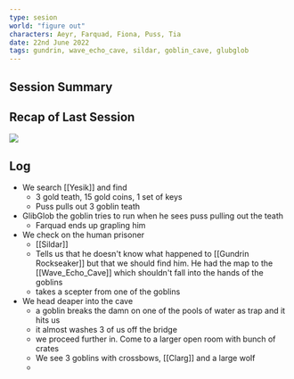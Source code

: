 ```yaml
---
type: sesion
world: "figure out"
characters: Aeyr, Farquad, Fiona, Puss, Tia
date: 22nd June 2022
tags: gundrin, wave_echo_cave, sildar, goblin_cave, glubglob
---
```


## Session Summary

## Recap of Last Session
![](003-20220608-After_Ambush#^summary)


## Log
* We search [[Yesik]] and find
	* 3 gold teath, 15 gold coins, 1 set of keys
	* Puss pulls out 3 goblin teath
* GlibGlob the goblin tries to run when he sees puss pulling out the teath
	* Farquad ends up grapling him
* We check on the human prisoner
	* [[Sildar]]
	* Tells us that he doesn't know what happened to [[Gundrin Rockseaker]] but that we should find him. He had the map to the [[Wave_Echo_Cave]] which shouldn't fall into the hands of the goblins
	* takes a scepter from one of the goblins
* We head deaper into the cave
	* a goblin breaks the damn on one of the pools of water as trap and it hits us
	* it almost washes 3 of us off the bridge
	* we proceed further in. Come to a larger open room with bunch of crates
	* We see 3 goblins with crossbows, [[Clarg]] and a large wolf
	* 